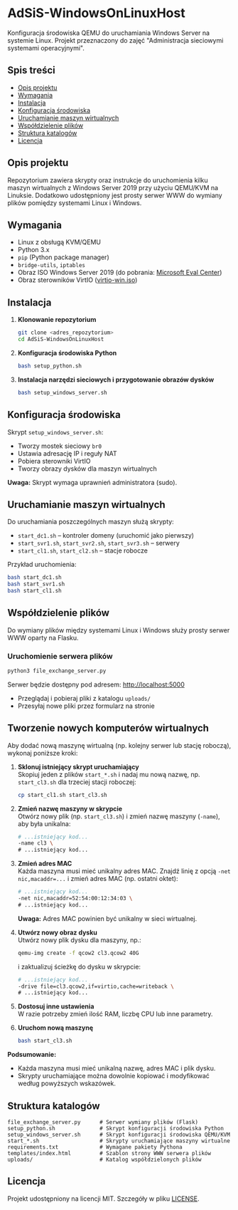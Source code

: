 # AdSiS-WindowsOnLinuxHost

Konfiguracja środowiska QEMU do uruchamiania Windows Server na systemie Linux. Projekt przeznaczony do zajęć "Administracja sieciowymi systemami operacyjnymi".

## Spis treści

- [Opis projektu](#opis-projektu)
- [Wymagania](#wymagania)
- [Instalacja](#instalacja)
- [Konfiguracja środowiska](#konfiguracja-środowiska)
- [Uruchamianie maszyn wirtualnych](#uruchamianie-maszyn-wirtualnych)
- [Współdzielenie plików](#współdzielenie-plików)
- [Struktura katalogów](#struktura-katalogów)
- [Licencja](#licencja)

## Opis projektu

Repozytorium zawiera skrypty oraz instrukcje do uruchomienia kilku maszyn wirtualnych z Windows Server 2019 przy użyciu QEMU/KVM na Linuksie. Dodatkowo udostępniony jest prosty serwer WWW do wymiany plików pomiędzy systemami Linux i Windows.

## Wymagania

- Linux z obsługą KVM/QEMU
- Python 3.x
- `pip` (Python package manager)
- `bridge-utils`, `iptables`
- Obraz ISO Windows Server 2019 (do pobrania: [Microsoft Eval Center](https://www.microsoft.com/en-us/evalcenter/download-windows-server-2019))
- Obraz sterowników VirtIO ([virtio-win.iso](https://fedorapeople.org/groups/virt/virtio-win/direct-downloads/stable-virtio/virtio-win.iso))

## Instalacja

1. **Klonowanie repozytorium**
   ```sh
   git clone <adres_repozytorium>
   cd AdSiS-WindowsOnLinuxHost
   ```

2. **Konfiguracja środowiska Python**
   ```sh
   bash setup_python.sh
   ```

3. **Instalacja narzędzi sieciowych i przygotowanie obrazów dysków**
   ```sh
   bash setup_windows_server.sh
   ```

## Konfiguracja środowiska

Skrypt `setup_windows_server.sh`:
- Tworzy mostek sieciowy `br0`
- Ustawia adresację IP i reguły NAT
- Pobiera sterowniki VirtIO
- Tworzy obrazy dysków dla maszyn wirtualnych

**Uwaga:** Skrypt wymaga uprawnień administratora (sudo).

## Uruchamianie maszyn wirtualnych

Do uruchamiania poszczególnych maszyn służą skrypty:
- `start_dc1.sh` – kontroler domeny (uruchomić jako pierwszy)
- `start_svr1.sh`, `start_svr2.sh`, `start_svr3.sh` – serwery
- `start_cl1.sh`, `start_cl2.sh` – stacje robocze

Przykład uruchomienia:
```sh
bash start_dc1.sh
bash start_svr1.sh
bash start_cl1.sh
```

## Współdzielenie plików

Do wymiany plików między systemami Linux i Windows służy prosty serwer WWW oparty na Flasku.

### Uruchomienie serwera plików

```sh
python3 file_exchange_server.py
```

Serwer będzie dostępny pod adresem: [http://localhost:5000](http://localhost:5000)

- Przeglądaj i pobieraj pliki z katalogu `uploads/`
- Przesyłaj nowe pliki przez formularz na stronie

## Tworzenie nowych komputerów wirtualnych

Aby dodać nową maszynę wirtualną (np. kolejny serwer lub stację roboczą), wykonaj poniższe kroki:

1. **Sklonuj istniejący skrypt uruchamiający**  
   Skopiuj jeden z plików `start_*.sh` i nadaj mu nową nazwę, np. `start_cl3.sh` dla trzeciej stacji roboczej:
   ```sh
   cp start_cl1.sh start_cl3.sh
   ```

2. **Zmień nazwę maszyny w skrypcie**  
   Otwórz nowy plik (np. `start_cl3.sh`) i zmień nazwę maszyny (`-name`), aby była unikalna:
   ```sh
   # ...istniejący kod...
   -name cl3 \
   # ...istniejący kod...
   ```

3. **Zmień adres MAC**  
   Każda maszyna musi mieć unikalny adres MAC. Znajdź linię z opcją `-net nic,macaddr=...` i zmień adres MAC (np. ostatni oktet):
   ```sh
   # ...istniejący kod...
   -net nic,macaddr=52:54:00:12:34:03 \
   # ...istniejący kod...
   ```
   **Uwaga:** Adres MAC powinien być unikalny w sieci wirtualnej.

4. **Utwórz nowy obraz dysku**  
   Utwórz nowy plik dysku dla maszyny, np.:
   ```sh
   qemu-img create -f qcow2 cl3.qcow2 40G
   ```
   i zaktualizuj ścieżkę do dysku w skrypcie:
   ```sh
   # ...istniejący kod...
   -drive file=cl3.qcow2,if=virtio,cache=writeback \
   # ...istniejący kod...
   ```

5. **Dostosuj inne ustawienia**  
   W razie potrzeby zmień ilość RAM, liczbę CPU lub inne parametry.

6. **Uruchom nową maszynę**  
   ```sh
   bash start_cl3.sh
   ```

**Podsumowanie:**  
- Każda maszyna musi mieć unikalną nazwę, adres MAC i plik dysku.
- Skrypty uruchamiające można dowolnie kopiować i modyfikować według powyższych wskazówek.

## Struktura katalogów

```
file_exchange_server.py      # Serwer wymiany plików (Flask)
setup_python.sh              # Skrypt konfiguracji środowiska Python
setup_windows_server.sh      # Skrypt konfiguracji środowiska QEMU/KVM
start_*.sh                   # Skrypty uruchamiające maszyny wirtualne
requirements.txt             # Wymagane pakiety Pythona
templates/index.html         # Szablon strony WWW serwera plików
uploads/                     # Katalog współdzielonych plików
```

## Licencja

Projekt udostępniony na licencji MIT. Szczegóły w pliku [LICENSE](LICENSE).

